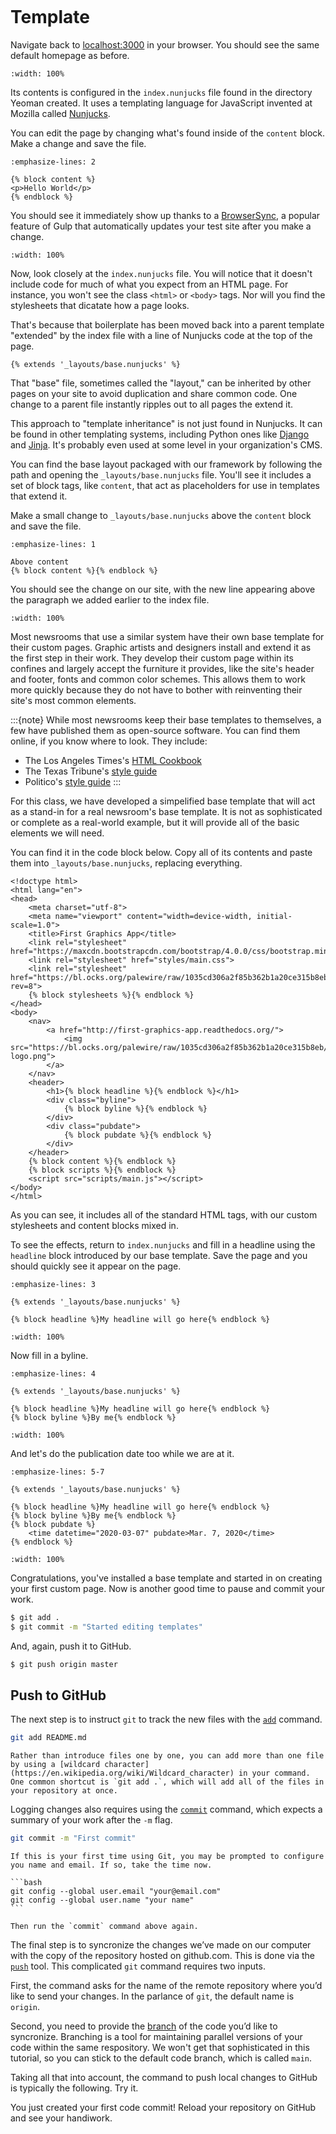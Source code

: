 ```{include} _templates/nav.html

```

# Template

Navigate back to [localhost:3000](http://localhost:3000/) in your browser. You should see the same default homepage as before.

```{image} _static/welcome.png
:width: 100%
```

Its contents is configured in the `index.nunjucks` file found in the directory Yeoman created. It uses a templating language for JavaScript invented at Mozilla called [Nunjucks](https://mozilla.github.io/nunjucks/).

You can edit the page by changing what's found inside of the `content` block. Make a change and save the file.

```{code-block} jinja
:emphasize-lines: 2

{% block content %}
<p>Hello World</p>
{% endblock %}
```

You should see it immediately show up thanks to a [BrowserSync](https://browsersync.io), a popular feature of Gulp that automatically updates your test site after you make a change.

```{image} _static/hello-world.png
:width: 100%
```

Now, look closely at the `index.nunjucks` file. You will notice that it doesn't include code for much of what you expect from an HTML page. For instance, you won't see the class `<html>` or `<body>` tags. Nor will you find the stylesheets that dicatate how a page looks.

That's because that boilerplate has been moved back into a parent template "extended" by the index file with a line of Nunjucks code at the top of the page.

```jinja
{% extends '_layouts/base.nunjucks' %}
```

That "base" file, sometimes called the "layout," can be inherited by other pages on your site to avoid duplication and share common code. One change to a parent file instantly ripples out to all pages the extend it.

This approach to "template inheritance" is not just found in Nunjucks. It can be found in other templating systems, including Python ones like [Django](https://docs.djangoproject.com/en/1.7/topics/templates/) and [Jinja](http://jinja.pocoo.org). It's probably even used at some level in your organization's CMS.

You can find the base layout packaged with our framework by following the path and opening the `_layouts/base.nunjucks` file. You'll see it includes a set of block tags, like `content`, that act as placeholders for use in templates that extend it.

Make a small change to `_layouts/base.nunjucks` above the `content` block and save the file.

```{code-block} jinja
:emphasize-lines: 1

Above content
{% block content %}{% endblock %}
```

You should see the change on our site, with the new line appearing above the paragraph we added earlier to the index file.

```{image} _static/above-content.png
:width: 100%
```

Most newsrooms that use a similar system have their own base template for their custom pages. Graphic artists and designers install and extend it as the first step in their work. They develop their custom page within its confines and largely accept the furniture it provides, like the site's header and footer, fonts and common color schemes. This allows them to work more quickly because they do not have to bother with reinventing their site's most common elements.

:::{note}
While most newsrooms keep their base templates to themselves, a few have published them as open-source software. You can find them online, if you know where to look. They include:

- The Los Angeles Times's [HTML Cookbook](http://cookbook.latimes.com)
- The Texas Tribune's [style guide](https://apps.texastribune.org/styles/)
- Politico's [style guide](https://github.com/The-Politico/politico-style)
  :::

For this class, we have developed a simpelified base template that will act as a stand-in for a real newsroom's base template. It is not as sophisticated or complete as a real-world example, but it will provide all of the basic elements we will need.

You can find it in the code block below. Copy all of its contents and paste them into `_layouts/base.nunjucks`, replacing everything.

```jinja
<!doctype html>
<html lang="en">
<head>
    <meta charset="utf-8">
    <meta name="viewport" content="width=device-width, initial-scale=1.0">
    <title>First Graphics App</title>
    <link rel="stylesheet" href="https://maxcdn.bootstrapcdn.com/bootstrap/4.0.0/css/bootstrap.min.css">
    <link rel="stylesheet" href="styles/main.css">
    <link rel="stylesheet" href="https://bl.ocks.org/palewire/raw/1035cd306a2f85b362b1a20ce315b8eb/base.css?rev=8">
    {% block stylesheets %}{% endblock %}
</head>
<body>
    <nav>
        <a href="http://first-graphics-app.readthedocs.org/">
            <img src="https://bl.ocks.org/palewire/raw/1035cd306a2f85b362b1a20ce315b8eb/ire-logo.png">
        </a>
    </nav>
    <header>
        <h1>{% block headline %}{% endblock %}</h1>
        <div class="byline">
            {% block byline %}{% endblock %}
        </div>
        <div class="pubdate">
            {% block pubdate %}{% endblock %}
        </div>
    </header>
    {% block content %}{% endblock %}
    {% block scripts %}{% endblock %}
    <script src="scripts/main.js"></script>
</body>
</html>
```

As you can see, it includes all of the standard HTML tags, with our custom stylesheets and content blocks mixed in.

To see the effects, return to `index.nunjucks` and fill in a headline using the `headline` block introduced by our base template. Save the page and you should quickly see it appear on the page.

```{code-block} jinja
:emphasize-lines: 3

{% extends '_layouts/base.nunjucks' %}

{% block headline %}My headline will go here{% endblock %}
```

```{image} _static/headline.png
:width: 100%
```

Now fill in a byline.

```{code-block} jinja
:emphasize-lines: 4

{% extends '_layouts/base.nunjucks' %}

{% block headline %}My headline will go here{% endblock %}
{% block byline %}By me{% endblock %}
```

```{image} _static/byline.png
:width: 100%
```

And let's do the publication date too while we are at it.

```{code-block} jinja
:emphasize-lines: 5-7

{% extends '_layouts/base.nunjucks' %}

{% block headline %}My headline will go here{% endblock %}
{% block byline %}By me{% endblock %}
{% block pubdate %}
    <time datetime="2020-03-07" pubdate>Mar. 7, 2020</time>
{% endblock %}
```

```{image} _static/pubdate.png
:width: 100%
```

Congratulations, you've installed a base template and started in on creating your first custom page. Now is another good time to pause and commit your work.

```bash
$ git add .
$ git commit -m "Started editing templates"
```

And, again, push it to GitHub.

```bash
$ git push origin master
```

## Push to GitHub

The next step is to instruct `git` to track the new files with the [`add`](https://git-scm.com/docs/git-add) command.

```bash
git add README.md
```

```{note}
Rather than introduce files one by one, you can add more than one file by using a [wildcard character](https://en.wikipedia.org/wiki/Wildcard_character) in your command. One common shortcut is `git add .`, which will add all of the files in your repository at once.
```

Logging changes also requires using the [`commit`](https://git-scm.com/docs/git-commit) command, which expects a summary of your work after the `-m` flag.

```bash
git commit -m "First commit"
```

````{warning}
If this is your first time using Git, you may be prompted to configure you name and email. If so, take the time now.

```bash
git config --global user.email "your@email.com"
git config --global user.name "your name"
```

Then run the `commit` command above again.
````

The final step is to syncronize the changes we’ve made on our computer with the copy of the repository hosted on github.com. This is done via the [`push`](https://git-scm.com/docs/git-push) tool. This complicated `git` command requires two inputs.

First, the command asks for the name of the remote repository where you’d like to send your changes. In the parlance of `git`, the default name is `origin`.

Second, you need to provide the [branch](<https://en.wikipedia.org/wiki/Branching_(version_control)>) of the code you’d like to syncronize. Branching is a tool for maintaining parallel versions of your code within the same respository. We won't get that sophisticated in this tutorial, so you can stick to the default code branch, which is called `main`.

Taking all that into account, the command to push local changes to GitHub is typically the following. Try it.

You just created your first code commit! Reload your repository on GitHub and see your handiwork.
